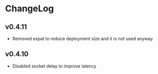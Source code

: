 # ChangeLog
## v0.4.11
* Removed expat to reduce deployment size and it is not used anyway

## v0.4.10
* Disabled socket delay to improve latency
